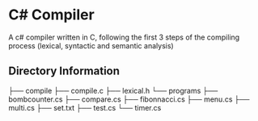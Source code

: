 # C# Compiler
A c# compiler written in C, following the first 3 steps of the compiling process (lexical, syntactic and semantic analysis)

## Directory Information
├── compile
├── compile.c
├── lexical.h
└── programs
    ├── bombcounter.cs
    ├── compare.cs
    ├── fibonnacci.cs
    ├── menu.cs
    ├── multi.cs
    ├── set.txt
    ├── test.cs
    └── timer.cs
